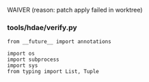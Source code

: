 WAIVER (reason: patch apply failed in worktree)

### tools/hdae/verify.py

```
from __future__ import annotations

import os
import subprocess
import sys
from typing import List, Tuple


```


